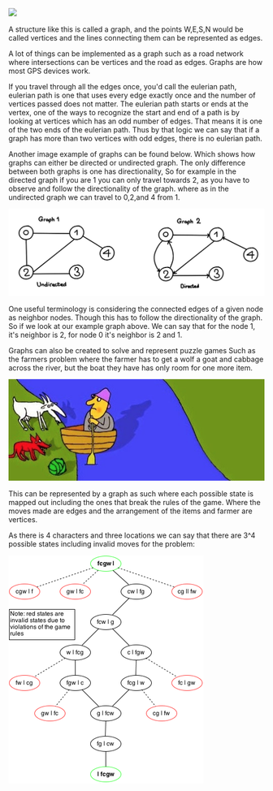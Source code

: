 
<img src='https://g.gravizo.com/svg?
 digraph G {
   w -> n;
   w -> n;
   w -> s;
   w -> s;
   w -> e;
   e -> n;
   e -> s;
 }
'/>

A structure like this is called a graph, and the points W,E,S,N would be called vertices and the lines connecting them can be represented as edges.

A lot of things can be implemented as a graph such as a road network where intersections can be vertices and the road as edges. Graphs are how most GPS devices work.

If you travel through all the edges once, you'd call the eulerian path, eulerian path is one that uses every edge exactly once and the number of vertices passed does not matter. The eulerian path starts or ends at the vertex, one of the ways to recognize the start and end of a path is by looking at vertices which has an odd number of edges. That means it is one of the two ends of the eulerian path. Thus by that logic we can say that if a graph has more than two vertices with odd edges, there is no eulerian path.

Another image example of graphs can be found below. Which shows how graphs can either be directed or undirected graph. The only difference between both graphs is one has directionality, So for example in the directed graph if you are 1 you can only travel towards 2, as you have to observe and follow the directionality of the graph. where as in the undirected graph we can travel to 0,2,and 4 from 1.

![](/assets/images/2022-01-28-07-45-28.png)

One useful terminology is considering the connected edges of a given node as neighbor nodes. Though this has to follow the directionality of the graph. So if we look at our example graph above. We can say that for the node 1, it's neighbor is 2, for node 0 it's neighbor is 2 and 1.

Graphs can also be created to solve and represent puzzle games
Such as the farmers problem where the farmer has to get a wolf a goat and cabbage across the river, but the boat they have has only room for one more item.

![](/assets/images/2022-01-28-07-45-52.png)

This can be represented by a graph as such where each possible state is mapped out including the ones that break the rules of the game. Where the moves made are edges and the arrangement of the items and farmer are vertices.

As there is 4 characters and three locations we can say that there are 3^4 possible states including invalid moves for the problem:

![](/assets/images/2022-01-28-07-46-07.png)
